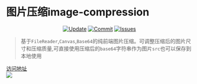 # 图片压缩image-compression

<p align="center">
  <a href="https://haochuan9421.github.io/image-compression/"><img src="https://img.shields.io/badge/%E8%AE%BF%E9%97%AE%E5%9C%B0%E5%9D%80-gh--pages-brightgreen.svg" alt="Update"></a>
  <a href="https://github.com/HaoChuan9421/image-compression/commits/gh-pages"><img src="https://img.shields.io/github/last-commit/haochuan9421/image-compression.svg" alt="Commit"></a>
  <a href="https://github.com/HaoChuan9421/image-compression/issues"><img src="https://img.shields.io/github/issues-closed/haochuan9421/image-compression.svg" alt="Issues"></a>
</p>

> 基于`FileReader`,`Canvas`,`Base64`的纯前端图片压缩。可调整压缩后的图片尺寸和压缩质量,可直接使用压缩后的`base64`字符串作为图片`src`也可以保存到本地使用


[访问地址](https://haochuan9421.github.io/image-compression/)<br/>
<img src="https://i.imgur.com/cMe8Cpj.png">